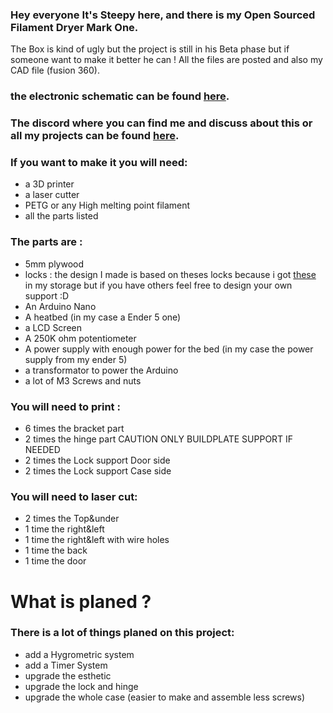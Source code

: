 ### Hey everyone It's Steepy here, and there is my Open Sourced Filament Dryer Mark One.
The Box is kind of ugly but the project is still in his Beta phase but if someone want to make it  better he can ! All the files are posted and also my CAD file (fusion 360).

### the electronic schematic can be found [here](https://www.tinkercad.com/things/ahP5V3AsNab).

### The discord where you can find me and discuss about this or all my projects can be found [here](https://discord.gg/VvGP6tTeca).

### If you want to make it you will need:
- a 3D printer
- a laser cutter
- PETG or any High melting point filament
- all the parts listed 

### The parts are :
- 5mm plywood
- locks : the design I made is based on theses locks because i got [these](https://www.amazon.fr/AMANMAN-Loquets-Fermeture-Poitrine-Verrouillages/dp/B09ND87N6S/ref=sr_1_31?__mk_fr_FR=%C3%85M%C3%85%C5%BD%C3%95%C3%91&crid=3156350S6NBJG&keywords=fermoir+boite+petite&qid=1664376546&qu=eyJxc2MiOiIxLjkyIiwicXNhIjoiMC4wMCIsInFzcCI6IjAuMDAifQ%3D%3D&sprefix=fermoir+boite+petit%2Caps%2C118&sr=8-31) in my storage but if you have others feel free to design your own support :D
- An Arduino Nano
- A heatbed (in my case a Ender 5 one)
- a LCD Screen
- A 250K ohm potentiometer
- A power supply with enough power for the bed (in my case the power supply from my ender 5)
- a transformator to power the Arduino
- a lot of M3 Screws and nuts

### You will need to print :
- 6 times the bracket part
- 2 times the hinge part CAUTION ONLY BUILDPLATE SUPPORT IF NEEDED
- 2 times the Lock support Door side
- 2 times the Lock support Case side

### You will need to laser cut:

- 2 times the Top&under 
- 1 time the right&left 
- 1 time the right&left with wire holes 
- 1 time the back 
- 1 time the door 

What is planed ?
=============
### There is a lot of things planed on this project:
- add a Hygrometric system
- add a Timer System
- upgrade the esthetic
- upgrade the lock and hinge
- upgrade the whole case (easier to make and assemble less screws)



